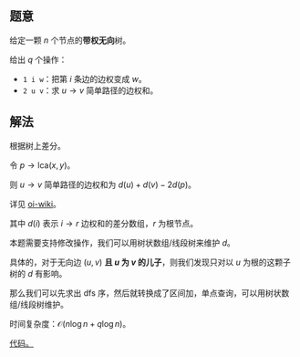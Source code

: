 ## 题意
给定一颗 $n$ 个节点的**带权无向**树。

给出 $q$ 个操作：
- `1 i w`：把第 $i$ 条边的边权变成 $w$。
- `2 u v`：求 $u\to v$ 简单路径的边权和。

## 解法

根据树上差分。
		
令 $p\to \textrm{lca}(x, y)$。
		
则 $u\to v$ 简单路径的边权和为 $d(u)+d(v)-2d(p)$。
		
详见 [oi-wiki](http://oi-wiki.com/basic/prefix-sum/)。

其中 $d(i)$ 表示 $i\to r$ 边权和的差分数组，$r$ 为根节点。

本题需要支持修改操作，我们可以用树状数组/线段树来维护 $d$。
		
具体的，对于无向边 $(u, v)$ **且 $u$ 为 $v$ 的儿子**，则我们发现只对以 $u$ 为根的这颗子树的 $d$ 有影响。
		
那么我们可以先求出 dfs 序，然后就转换成了区间加，单点查询，可以用树状数组/线段树维护。

时间复杂度：$\mathcal O(n\log n+q\log n)$。

[代码。](https://atcoder.jp/contests/abc294/submissions/39907482)